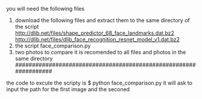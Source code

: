 you will need the following files
1. download the following files and extract them to the same directory of the script
http://dlib.net/files/shape_predictor_68_face_landmarks.dat.bz2
http://dlib.net/files/dlib_face_recognition_resnet_model_v1.dat.bz2
2. the script face_comparison.py
3. two photos to compare 
it is recomended to all files and photos in the same directory
#################################################################

the code to excute the scripty is 
$ python face_comparison.py
it will ask to input the path for the first image and the seconed 
